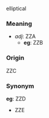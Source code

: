 elliptical
### Meaning
+ _adj_: ZZA
	+ __eg__: ZZB

### Origin

ZZC

### Synonym

__eg__: ZZD

+ ZZE


